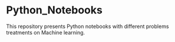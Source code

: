 # Python_Notebooks
This repository presents Python notebooks with different problems treatments on Machine learning.

